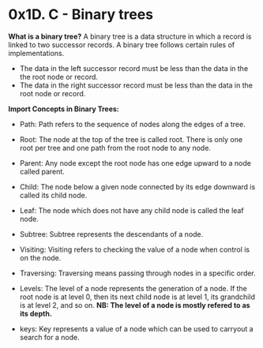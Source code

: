 # 0x1D. C - Binary trees

**What is a binary tree?**
A binary tree is a data structure in which a record is linked to two successor records. A binary tree follows certain rules of implementations.
- The data in the left successor record must be less than the data in the the root node or record.
- The data in the right successor record must be less than the data in the root node or record.

**Import Concepts in Binary Trees:**

- Path: Path refers to the sequence of nodes along the edges of a tree.

- Root:  The node at the top of the tree is called root. There is only one root per tree and one path from the root node to any node.

- Parent:  Any node except the root node has one edge upward to a node called parent.

- Child: The node below a given node connected by its edge downward is called its child node.

- Leaf:  The node which does not have any child node is called the leaf node.

- Subtree:  Subtree represents the descendants of a node.

- Visiting:  Visiting refers to checking the value of a node when control is on the node.

- Traversing: Traversing means passing through nodes in a specific order.

- Levels: The level of a node represents the generation of a node. If the root node is at level 0, then its next child node is at level 1, its grandchild is at level 2, and so on. **NB: The level of a node is mostly refered to as its depth.**

- keys: Key represents a value of a node which can be used to carryout a search for a node.